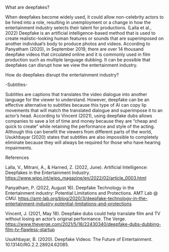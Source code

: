 What are deepfakes?

When deepfakes become widely used, it could allow non-celebrity actors to be hired into a role, resulting in unemployment or a change in how the entertainment industry selects their talent for productions. (Lalla et al., 2022) 
Deepfake is an artificial intelligence-based method that is used to create realistic-looking human features or sounds that are superimposed on another individual’s body to produce photos and videos. According to Panyatham (2020), in September 2019, there are over 14 thousand deepfake videos that circulated online and it is commonly used in film production such as multiple language dubbing. It can be possible that deepfakes can disrupt how we view the entertainment industry. 


How do deepfakes disrupt the entertainment industry? 

-Subtitles- 

Subtitles are captions that translates the video dialogue into another language for the viewer to understand. However, deepfake can be an effective alternative to subtitles because this type of AI can copy lip movements that will match the translated dialogue and superimpose it to an actor’s head. According to Vincent (2021), using deepfake dubs allows companies to save a lot of time and money because they are “cheap and quick to create” while retaining the performance and style of the acting. Although this can benefit the viewers from different parts of the world,  Usukhbayar (2020) states that subtitles are also impossible to completely eliminate because they will always be required for those who have hearing impairments.


References

Lalla, V., Mitrani, A., & Harned, Z. (2022, June). Artificial Intelligence: Deepfakes in the Entertainment Industry. https://www.wipo.int/wipo_magazine/en/2022/02/article_0003.html

Panyatham, P. (2022, August 16). Deepfake Technology in the Entertainment industry: Potential Limitations and Protections. AMT Lab @ CMU. https://amt-lab.org/blog/2020/3/deepfake-technology-in-the-entertainment-industry-potential-limitations-and-protections

Vincent, J. (2021, May 18). Deepfake dubs could help translate film and TV without losing an actor’s original performance. The Verge. https://www.theverge.com/2021/5/18/22430340/deepfake-dubs-dubbing-film-tv-flawless-startup

Usukhbayar, B. (2020). Deepfake Videos: The Future of Entertainment. 10.13140/RG.2.2.28924.62085. 
